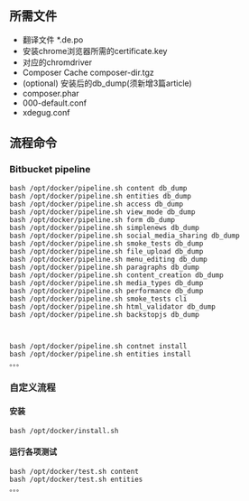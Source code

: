 ## 所需文件
- 翻译文件 *.de.po
- 安装chrome浏览器所需的certificate.key
- 对应的chromdriver
- Composer Cache composer-dir.tgz
- (optional) 安装后的db_dump(须新增3篇article)
- composer.phar
- 000-default.conf
- xdegug.conf

## 流程命令
### Bitbucket pipeline
```
bash /opt/docker/pipeline.sh content db_dump
bash /opt/docker/pipeline.sh entities db_dump
bash /opt/docker/pipeline.sh access db_dump
bash /opt/docker/pipeline.sh view_mode db_dump
bash /opt/docker/pipeline.sh form db_dump
bash /opt/docker/pipeline.sh simplenews db_dump
bash /opt/docker/pipeline.sh social_media_sharing db_dump
bash /opt/docker/pipeline.sh smoke_tests db_dump
bash /opt/docker/pipeline.sh file_upload db_dump
bash /opt/docker/pipeline.sh menu_editing db_dump
bash /opt/docker/pipeline.sh paragraphs db_dump
bash /opt/docker/pipeline.sh content_creation db_dump
bash /opt/docker/pipeline.sh media_types db_dump
bash /opt/docker/pipeline.sh performance db_dump
bash /opt/docker/pipeline.sh smoke_tests cli
bash /opt/docker/pipeline.sh html_validator db_dump
bash /opt/docker/pipeline.sh backstopjs db_dump



bash /opt/docker/pipeline.sh contnet install
bash /opt/docker/pipeline.sh entities install
。。。
```

### 自定义流程
#### 安装
```
bash /opt/docker/install.sh
```
#### 运行各项测试
```
bash /opt/docker/test.sh content
bash /opt/docker/test.sh entities
。。。
```
